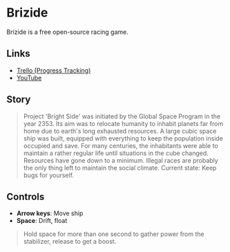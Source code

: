# Brizide

Brizide is a free open-source racing game.

## Links

+ [Trello (Progress Tracking)](https://trello.com/b/rlifnl3U/brizide)
+ [YouTube](https://www.youtube.com/playlist?list=PLIkM0Lr0_PBD2wVuWs1Waj-bJKDU-VqQ9)

## Story

> Project 'Bright Side' was initiated by the Global Space Program in the year 2353. Its aim was to relocate humanity to inhabit planets far from home due to earth's long exhausted resources. A large cubic space ship was built, equipped with everything to keep the population inside occupied and save. For many centuries, the inhabitants were able to maintain a rather regular life until situations in the cube changed. Resources have gone down to a minimum. Illegal races are probably the only thing left to maintain the social climate.
Current state: Keep bugs for yourself.

## Controls
+ **Arrow keys**: Move ship
+ **Space**: Drift, float
> Hold space for more than one second to gather power from the stabilizer, release to get a boost.
